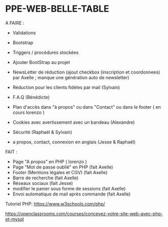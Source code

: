 # PPE-WEB-BELLE-TABLE

A FAIRE :

- Validations
- Bootstrap
- Triggers / procédures stockées

- Ajouter BootStrap au projet
- NewsLetter de réduction (ajout checkbox (inscription et coordonnees) par Axelle ; manque une génération auto de newsletter) 
- Réduction pour les clients fidèles par mail (Sylvain)
- F.A.Q (Bénédicte)
- Plan d'accès dans "à propos" ou dans "Contact" ou dans le footer ( en cours lorenzo )
- Cookies avec avertissement avec un bandeau (Alexandre)
- Sécurité (Raphaël & Sylvain)
- a propos, contact, connexion en anglais (Jesse & Raphaël)


FAIT :

- Page "A propos" en PHP ( lorenzo )
- Page "Mot de passe oublié" en PHP (fait Axelle)
- Footer (Mentions légales et CGV) (fait Axelle)
- Barre de recherche (fait Axelle)
- Réseaux sociaux  (fait Jesse)
- modifier le panier sous forme de sessions (fait Axelle)
- Envoi automatique de mail après commande (fait Axelle)

Tutoriel PHP:
https://www.w3schools.com/php/

https://openclassrooms.com/courses/concevez-votre-site-web-avec-php-et-mysql
